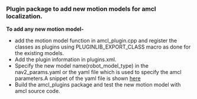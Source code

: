 ### Plugin package to add new motion models for amcl localization.

**To add any new motion model-**
- add the motion model function in amcl_plugin.cpp and register the classes as plugins using PLUGINLIB_EXPORT_CLASS macro as done for the existing models.
- Add the plugin information in plugins.xml.
- Specify the new model name(robot_model_type) in the nav2_params.yaml or the yaml file which is used to specify the amcl parameters.A snippet of the yaml file is shown [here](https://github.com/poornimajd/amcl_refactored/blob/main/amcl_yaml_sample.yaml
)
- Build the amcl_plugins package and test the new motion model with amcl source code.
